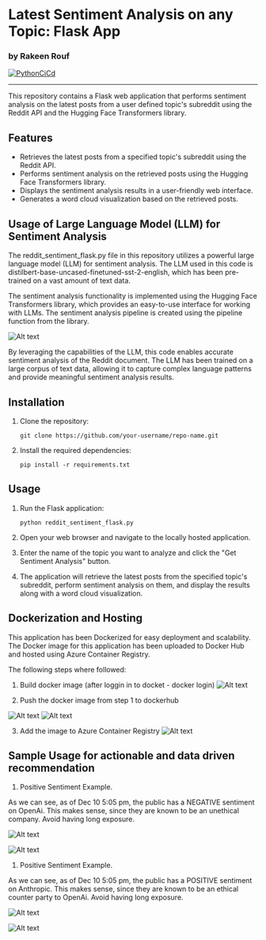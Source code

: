 # Latest Sentiment Analysis on any Topic: Flask App
### by Rakeen Rouf

[![PythonCiCd](https://github.com/nogibjj/AutoScalingFlaskAppRmr/actions/workflows/python_ci_cd.yml/badge.svg)](https://github.com/nogibjj/AutoScalingFlaskAppRmr/actions/workflows/python_ci_cd.yml)

---
This repository contains a Flask web application that performs sentiment analysis on the latest posts from a user defined topic's subreddit using the Reddit API and the Hugging Face Transformers library.

## Features

- Retrieves the latest posts from a specified topic's subreddit using the Reddit API.
- Performs sentiment analysis on the retrieved posts using the Hugging Face Transformers library.
- Displays the sentiment analysis results in a user-friendly web interface.
- Generates a word cloud visualization based on the retrieved posts.

## Usage of Large Language Model (LLM) for Sentiment Analysis

The reddit_sentiment_flask.py file in this repository utilizes a powerful large language model (LLM) for sentiment analysis. The LLM used in this code is distilbert-base-uncased-finetuned-sst-2-english, which has been pre-trained on a vast amount of text data.

The sentiment analysis functionality is implemented using the Hugging Face Transformers library, which provides an easy-to-use interface for working with LLMs. The sentiment analysis pipeline is created using the pipeline function from the library.

![Alt text](image-9.png)

By leveraging the capabilities of the LLM, this code enables accurate sentiment analysis of the Reddit document. The LLM has been trained on a large corpus of text data, allowing it to capture complex language patterns and provide meaningful sentiment analysis results.



## Installation

1. Clone the repository:

   ```shell
   git clone https://github.com/your-username/repo-name.git
   ```

2. Install the required dependencies:

   ```shell
   pip install -r requirements.txt
   ```


## Usage

1. Run the Flask application:

   ```shell
   python reddit_sentiment_flask.py
   ```

2. Open your web browser and navigate to the locally hosted application.

3. Enter the name of the topic you want to analyze and click the "Get Sentiment Analysis" button.

4. The application will retrieve the latest posts from the specified topic's subreddit, perform sentiment analysis on them, and display the results along with a word cloud visualization.

## Dockerization and Hosting

This application has been Dockerized for easy deployment and scalability. The Docker image for this application has been uploaded to Docker Hub and hosted using Azure Container Registry.

The following steps where followed:

1. Build docker image (after loggin in to docket - docker login)
![Alt text](image-5.png)

2. Push the docker image from step 1 to dockerhub

![Alt text](image-6.png)
![Alt text](image-7.png)

3. Add the image to Azure Container Registry
![Alt text](image-8.png)

## Sample Usage for actionable and data driven recommendation

1. Positive Sentiment Example.

As we can see, as of Dec 10 5:05 pm, the public has a NEGATIVE sentiment on OpenAi. This makes sense, since they are known to be an unethical company. Avoid having long exposure.

![Alt text](image-1.png)

![Alt text](image.png)

1. Positive Sentiment Example.

As we can see, as of Dec 10 5:05 pm, the public has a POSITIVE sentiment on Anthropic. This makes sense, since they are known to be an ethical counter party to OpenAi. Avoid having long exposure.

![Alt text](image-2.png)

![Alt text](image-3.png)
